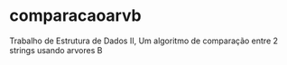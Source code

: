 # comparacaoarvb
Trabalho de Estrutura de Dados II, Um algoritmo de comparação entre 2 strings usando arvores B



